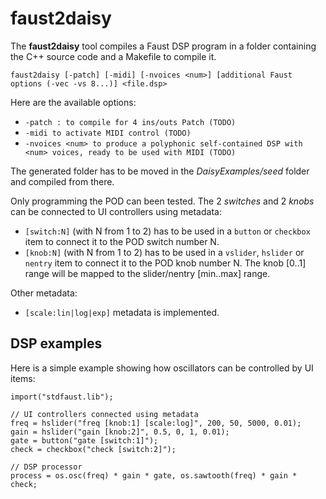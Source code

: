 # faust2daisy

The **faust2daisy** tool compiles a Faust DSP program in a folder containing the C++ source code and a Makefile to compile it.  

`faust2daisy [-patch] [-midi] [-nvoices <num>] [additional Faust options (-vec -vs 8...)] <file.dsp>`

Here are the available options:

- `-patch : to compile for 4 ins/outs Patch (TODO)`
- `-midi to activate MIDI control (TODO)`
- `-nvoices <num> to produce a polyphonic self-contained DSP with <num> voices, ready to be used with MIDI (TODO)`

The generated folder has to be moved in the *DaisyExamples/seed* folder and compiled from there. 

Only programming the POD can been tested. The 2 *switches* and 2 *knobs* can be connected to UI controllers using metadata:

- `[switch:N]` (with N from 1 to 2) has to be used in a `button` or `checkbox` item to connect it to the POD switch number N.
- `[knob:N]` (with N from 1 to 2) has to be used in a `vslider`, `hslider` or `nentry` item to connect it to the POD knob number N. The knob [0..1] range will be mapped to the slider/nentry [min..max] range.

Other metadata:

- `[scale:lin|log|exp]` metadata is implemented.

## DSP examples

Here is a simple example showing how oscillators can be controlled by UI items:

```
import("stdfaust.lib");

// UI controllers connected using metadata
freq = hslider("freq [knob:1] [scale:log]", 200, 50, 5000, 0.01);
gain = hslider("gain [knob:2]", 0.5, 0, 1, 0.01);
gate = button("gate [switch:1]");
check = checkbox("check [switch:2]");

// DSP processor
process = os.osc(freq) * gain * gate, os.sawtooth(freq) * gain * check;
```
